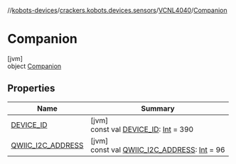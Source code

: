 //[kobots-devices](../../../../index.md)/[crackers.kobots.devices.sensors](../../index.md)/[VCNL4040](../index.md)/[Companion](index.md)

# Companion

[jvm]\
object [Companion](index.md)

## Properties

| Name | Summary |
|---|---|
| [DEVICE_ID](-d-e-v-i-c-e_-i-d.md) | [jvm]<br>const val [DEVICE_ID](-d-e-v-i-c-e_-i-d.md): [Int](https://kotlinlang.org/api/latest/jvm/stdlib/kotlin/-int/index.html) = 390 |
| [QWIIC_I2C_ADDRESS](-q-w-i-i-c_-i2-c_-a-d-d-r-e-s-s.md) | [jvm]<br>const val [QWIIC_I2C_ADDRESS](-q-w-i-i-c_-i2-c_-a-d-d-r-e-s-s.md): [Int](https://kotlinlang.org/api/latest/jvm/stdlib/kotlin/-int/index.html) = 96 |
